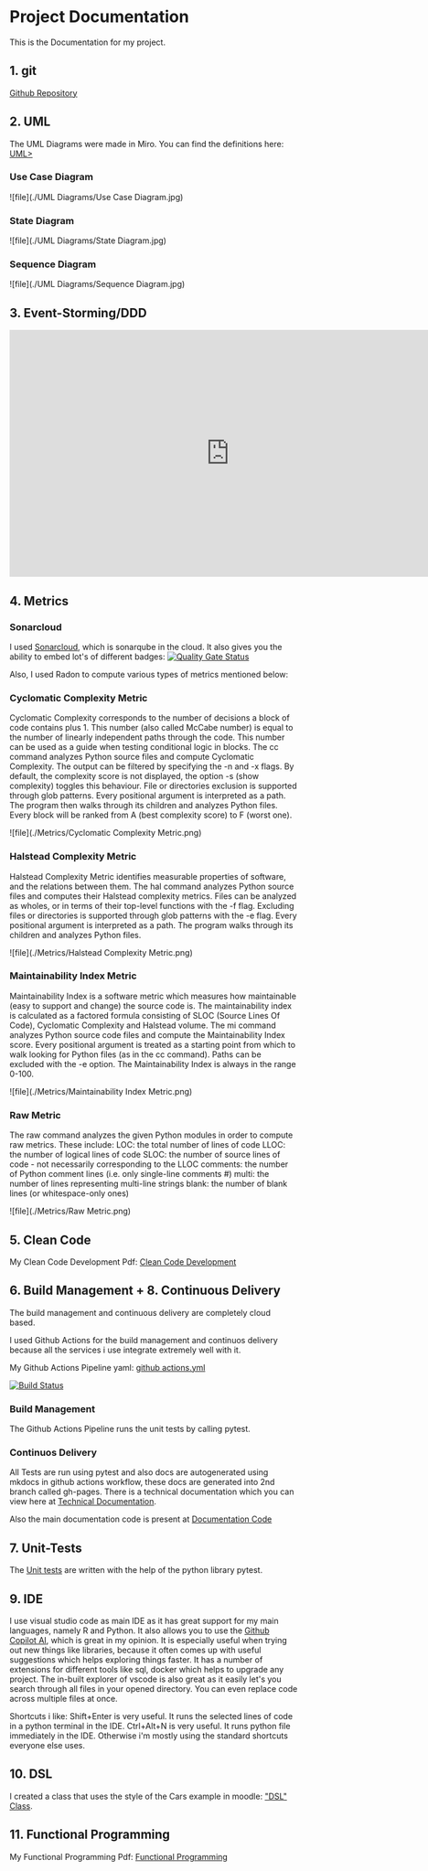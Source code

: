 # Project Documentation
 
This is the Documentation for my project.

## 1. git

<a href="https://github.com/ritik8801/Diabetes-Detection-Web-Application">Github Repository</a>

## 2. UML 

The UML Diagrams were made in Miro.
You can find the definitions here: <a href="https://github.com/ritik8801/Diabetes-Detection-Web-Application/tree/main/docs/UML%20Diagrams">UML></a>

### Use Case Diagram
![file](./UML Diagrams/Use Case Diagram.jpg)

### State Diagram
![file](./UML Diagrams/State Diagram.jpg)

### Sequence Diagram
![file](./UML Diagrams/Sequence Diagram.jpg)


## 3. Event-Storming/DDD
<iframe width="768" height="432" src="https://miro.com/app/board/uXjVPpa-1xA=/?share_link_id=345011287833" frameBorder="0" scrolling="no" allowFullScreen></iframe>

## 4. Metrics

### Sonarcloud 

I used <a href="https://sonarcloud.io/project/overview?id=ritik8801_Diabetes-Detection-Web-Application" target="_blank">Sonarcloud</a>, which is sonarqube in the cloud.
It also gives you the ability to embed lot's of different badges:
[![Quality Gate Status](https://sonarcloud.io/api/project_badges/measure?project=ritik8801_Diabetes-Detection-Web-Application&metric=alert_status)](https://sonarcloud.io/summary/new_code?id=ritik8801_Diabetes-Detection-Web-Application)

Also, I used Radon to compute various types of metrics mentioned below:

### Cyclomatic Complexity Metric

Cyclomatic Complexity corresponds to the number of decisions a block of code contains plus 1. This number (also called McCabe number) is equal to the number of linearly independent paths through the code. This number can be used as a guide when testing conditional logic in blocks.
The cc command analyzes Python source files and compute Cyclomatic Complexity. The output can be filtered by specifying the -n and -x flags. By default, the complexity score is not displayed, the option -s (show complexity) toggles this behaviour. File or directories exclusion is supported through glob patterns. Every positional argument is interpreted as a path. The program then walks through its children and analyzes Python files. Every block will be ranked from A (best complexity score) to F (worst one). 

![file](./Metrics/Cyclomatic Complexity Metric.png)

### Halstead Complexity Metric

Halstead Complexity Metric identifies measurable properties of software, and the relations between them.
The hal command analyzes Python source files and computes their Halstead complexity metrics. Files can be analyzed as wholes, or in terms of their top-level functions with the -f flag. Excluding files or directories is supported through glob patterns with the -e flag. Every positional argument is interpreted as a path. The program walks through its children and analyzes Python files.

![file](./Metrics/Halstead Complexity Metric.png)

### Maintainability Index Metric

Maintainability Index is a software metric which measures how maintainable (easy to support and change) the source code is. The maintainability index is calculated as a factored formula consisting of SLOC (Source Lines Of Code), Cyclomatic Complexity and Halstead volume.
The mi command analyzes Python source code files and compute the Maintainability Index score. Every positional argument is treated as a starting point from which to walk looking for Python files (as in the cc command). Paths can be excluded with the -e option. The Maintainability Index is always in the range 0-100.

![file](./Metrics/Maintainability Index Metric.png)

### Raw Metric

The raw command analyzes the given Python modules in order to compute raw metrics. 
These include:
LOC: the total number of lines of code
LLOC: the number of logical lines of code
SLOC: the number of source lines of code - not necessarily corresponding to the LLOC
comments: the number of Python comment lines (i.e. only single-line comments #)
multi: the number of lines representing multi-line strings
blank: the number of blank lines (or whitespace-only ones)

![file](./Metrics/Raw Metric.png)

## 5. Clean Code

My Clean Code Development Pdf: <a href="https://github.com/ritik8801/Diabetes-Detection-Web-Application/blob/main/Clean%20Code%20Development/Clean%20Code%20Development.pdf">Clean Code Development</a>


## 6. Build Management + 8. Continuous Delivery

The build management and continuous delivery are completely cloud based.

I used Github Actions for the build management and continuos delivery because all the services i use integrate extremely well with it. 

My Github Actions Pipeline yaml: <a href="https://github.com/ritik8801/Diabetes-Detection-Web-Application/blob/main/.github/workflows/github%20actions.yml">github actions.yml</a>

[![Build Status](https://github.com/ritik8801/Diabetes-Detection-Web-Application/actions/workflows/github%20actions.yml/badge.svg)](https://github.com/ritik8801/Diabetes-Detection-Web-Application/actions/workflows/github%20actions.yml)


### Build Management 

The Github Actions Pipeline runs the unit tests by calling pytest. 

### Continuos Delivery

All Tests are run using pytest and also docs are autogenerated using mkdocs in github actions workflow, these docs are generated into 2nd branch called gh-pages<a href="https://github.com/ritik8801/Diabetes-Detection-Web-Application/tree/gh-pages"></a>.
There is a technical documentation which you can view here at <a href="https://diabetesdetection.pages.dev/">Technical Documentation</a>.

Also the main documentation code is present at [Documentation Code](https://github.com/ritik8801/Diabetes-Detection-Web-Application/blob/main/docs/index.md)

## 7. Unit-Tests
The [Unit tests](https://diabetesdetection.pages.dev/testing/tests/) are written with the help of the python library pytest.

## 9. IDE
I use visual studio code as main IDE as it has great support for my main languages, namely R and Python.
It also allows you to use the <a href="https://copilot.github.com/">Github Copilot AI</a>, which is great in my opinion. It is especially useful when trying out new things like libraries, because it often comes up with useful suggestions which helps exploring things faster. It has a number of extensions for different tools like sql, docker which helps to upgrade any project. The in-built explorer of vscode is also great as it easily let's you search through all files in your opened directory. You can even replace code across multiple files at once. 

Shortcuts i like:
Shift+Enter is very useful. It runs the selected lines of code in a python terminal in the IDE.
Ctrl+Alt+N is very useful. It runs python file immediately in the IDE.
Otherwise i'm mostly using the standard shortcuts everyone else uses.

## 10. DSL
I created a class that uses the style of the Cars example in moodle:
<a href="https://diabetesdetection.pages.dev/testing/src/modelbuilding/model">"DSL" Class</a>.

## 11. Functional Programming

My Functional Programming Pdf: <a href="https://github.com/ritik8801/Diabetes-Detection-Web-Application/blob/main/Functional%20Programming/Functional%20Programming.pdf">Functional Programming</a>